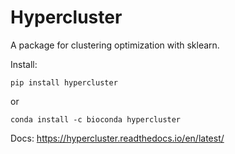 # Hypercluster
A package for clustering optimization with sklearn. 

Install: 
```
pip install hypercluster
```
or
```
conda install -c bioconda hypercluster
```

Docs: https://hypercluster.readthedocs.io/en/latest/

